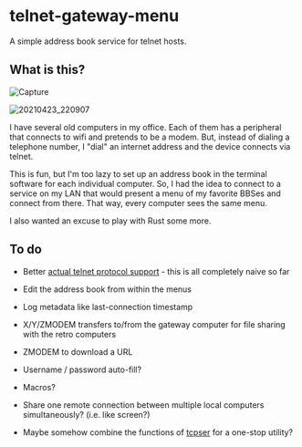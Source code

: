# telnet-gateway-menu

A simple address book service for telnet hosts.

## What is this?

![Capture](https://user-images.githubusercontent.com/21687/116037482-069ac200-a61d-11eb-8c7a-f67b53983149.PNG)

![20210423_220907](https://user-images.githubusercontent.com/21687/116024629-7c922f80-a603-11eb-8b9e-00dc978eebdd.jpg)

I have several old computers in my office. Each of them has a peripheral that connects to wifi and pretends to be a modem. But, instead of dialing a telephone number, I "dial" an internet address and the device connects via telnet.

This is fun, but I'm too lazy to set up an address book in the terminal software for each individual computer. So, I had the idea to connect to a service on my LAN that would present a menu of my favorite BBSes and connect from there. That way, every computer sees the same menu.

I also wanted an excuse to play with Rust some more.

## To do

* Better [actual telnet protocol support](https://github.com/envis10n/libtelnet-rs) - this is all completely naive so far

* Edit the address book from within the menus

* Log metadata like last-connection timestamp

* X/Y/ZMODEM transfers to/from the gateway computer for file sharing with the retro computers

* ZMODEM to download a URL

* Username / password auto-fill?

* Macros?

* Share one remote connection between multiple local computers simultaneously? (i.e. like screen?)

* Maybe somehow combine the functions of [tcpser] for a one-stop utility?

[tcpser]: https://github.com/go4retro/tcpser
